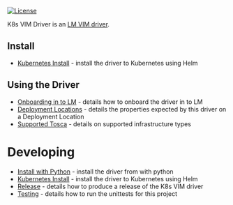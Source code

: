 [![License](https://img.shields.io/badge/License-Apache%202.0-blue.svg)](https://opensource.org/licenses/Apache-2.0)

K8s VIM Driver is an [LM VIM driver](http://servicelifecyclemanager.com/2.1.0/reference/lm-api/api-definition/vim-drivers/).

## Install

- [Kubernetes Install](./docs/install_with_helm.md) - install the driver to Kubernetes using Helm

## Using the Driver

- [Onboarding in to LM](./docs/onboarding.md) - details how to onboard the driver in to LM
- [Deployment Locations](./docs/deployment_locations.md) - details the properties expected by this driver on a Deployment Location
- [Supported Tosca](./docs/supported_tosca.md) - details on supported infrastructure types

# Developing

- [Install with Python](./developer_docs/install_src_with_python.md) - install the driver from with python
- [Kubernetes Install](./developer_docs/install_src_with_helm.md) - install the driver to Kubernetes using Helm
- [Release](./developer_docs/release.md) - details how to produce a release of the K8s VIM driver
- [Testing](./developer_docs/testing.md) - details how to run the unittests for this project
